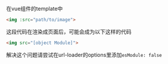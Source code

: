 在vue组件的template中
```html
<img :src="path/to/image">
```
这段代码在渲染成页面后，可能会成为以下这样的代码
```html
<img src="[object Module]">
```
解决这个问题请尝试在url-loader的options里添加`esModule: false`
